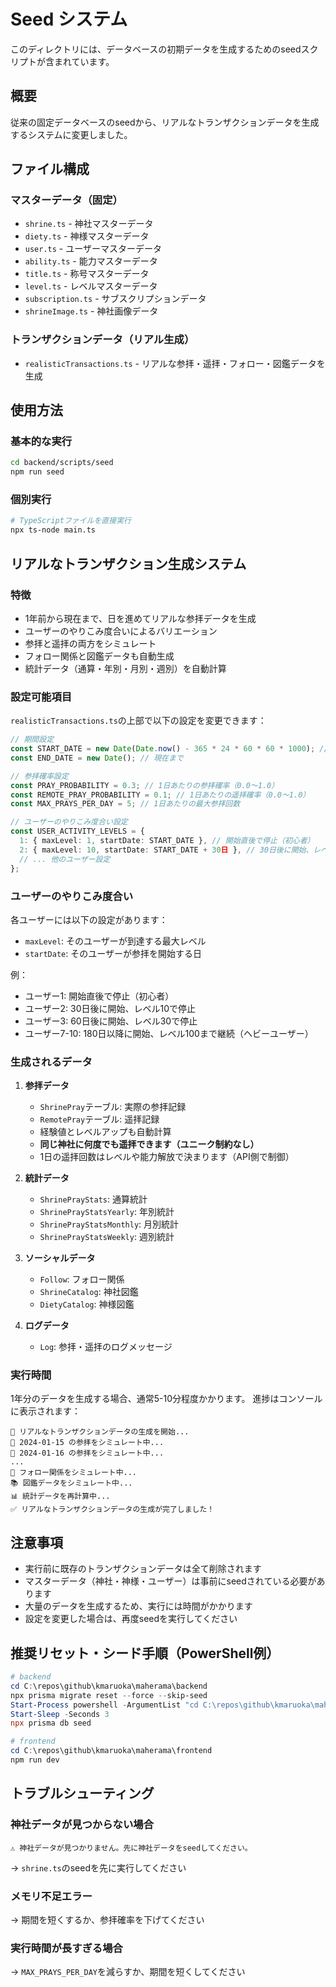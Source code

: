# Seed システム

このディレクトリには、データベースの初期データを生成するためのseedスクリプトが含まれています。

## 概要

従来の固定データベースのseedから、リアルなトランザクションデータを生成するシステムに変更しました。

## ファイル構成

### マスターデータ（固定）
- `shrine.ts` - 神社マスターデータ
- `diety.ts` - 神様マスターデータ
- `user.ts` - ユーザーマスターデータ
- `ability.ts` - 能力マスターデータ
- `title.ts` - 称号マスターデータ
- `level.ts` - レベルマスターデータ
- `subscription.ts` - サブスクリプションデータ
- `shrineImage.ts` - 神社画像データ

### トランザクションデータ（リアル生成）
- `realisticTransactions.ts` - リアルな参拝・遥拝・フォロー・図鑑データを生成

## 使用方法

### 基本的な実行
```bash
cd backend/scripts/seed
npm run seed
```

### 個別実行
```bash
# TypeScriptファイルを直接実行
npx ts-node main.ts
```

## リアルなトランザクション生成システム

### 特徴
- 1年前から現在まで、日を進めてリアルな参拝データを生成
- ユーザーのやりこみ度合いによるバリエーション
- 参拝と遥拝の両方をシミュレート
- フォロー関係と図鑑データも自動生成
- 統計データ（通算・年別・月別・週別）を自動計算

### 設定可能項目

`realisticTransactions.ts`の上部で以下の設定を変更できます：

```typescript
// 期間設定
const START_DATE = new Date(Date.now() - 365 * 24 * 60 * 60 * 1000); // 1年前から開始
const END_DATE = new Date(); // 現在まで

// 参拝確率設定
const PRAY_PROBABILITY = 0.3; // 1日あたりの参拝確率（0.0〜1.0）
const REMOTE_PRAY_PROBABILITY = 0.1; // 1日あたりの遥拝確率（0.0〜1.0）
const MAX_PRAYS_PER_DAY = 5; // 1日あたりの最大参拝回数

// ユーザーのやりこみ度合い設定
const USER_ACTIVITY_LEVELS = {
  1: { maxLevel: 1, startDate: START_DATE }, // 開始直後で停止（初心者）
  2: { maxLevel: 10, startDate: START_DATE + 30日 }, // 30日後に開始、レベル10で停止
  // ... 他のユーザー設定
};
```

### ユーザーのやりこみ度合い

各ユーザーには以下の設定があります：
- `maxLevel`: そのユーザーが到達する最大レベル
- `startDate`: そのユーザーが参拝を開始する日

例：
- ユーザー1: 開始直後で停止（初心者）
- ユーザー2: 30日後に開始、レベル10で停止
- ユーザー3: 60日後に開始、レベル30で停止
- ユーザー7-10: 180日以降に開始、レベル100まで継続（ヘビーユーザー）

### 生成されるデータ

1. **参拝データ**
   - `ShrinePray`テーブル: 実際の参拝記録
   - `RemotePray`テーブル: 遥拝記録
   - 経験値とレベルアップも自動計算
   - **同じ神社に何度でも遥拝できます（ユニーク制約なし）**
   - 1日の遥拝回数はレベルや能力解放で決まります（API側で制御）

2. **統計データ**
   - `ShrinePrayStats`: 通算統計
   - `ShrinePrayStatsYearly`: 年別統計
   - `ShrinePrayStatsMonthly`: 月別統計
   - `ShrinePrayStatsWeekly`: 週別統計

3. **ソーシャルデータ**
   - `Follow`: フォロー関係
   - `ShrineCatalog`: 神社図鑑
   - `DietyCatalog`: 神様図鑑

4. **ログデータ**
   - `Log`: 参拝・遥拝のログメッセージ

### 実行時間

1年分のデータを生成する場合、通常5-10分程度かかります。
進捗はコンソールに表示されます：

```
🚀 リアルなトランザクションデータの生成を開始...
📅 2024-01-15 の参拝をシミュレート中...
📅 2024-01-16 の参拝をシミュレート中...
...
👥 フォロー関係をシミュレート中...
📚 図鑑データをシミュレート中...
📊 統計データを再計算中...
✅ リアルなトランザクションデータの生成が完了しました！
```

## 注意事項

- 実行前に既存のトランザクションデータは全て削除されます
- マスターデータ（神社・神様・ユーザー）は事前にseedされている必要があります
- 大量のデータを生成するため、実行には時間がかかります
- 設定を変更した場合は、再度seedを実行してください

## 推奨リセット・シード手順（PowerShell例）

```powershell
# backend
cd C:\repos\github\kmaruoka\maherama\backend
npx prisma migrate reset --force --skip-seed
Start-Process powershell -ArgumentList "cd C:\repos\github\kmaruoka\maherama\backend; npm start"
Start-Sleep -Seconds 3
npx prisma db seed

# frontend
cd C:\repos\github\kmaruoka\maherama\frontend
npm run dev
```

## トラブルシューティング

### 神社データが見つからない場合
```
⚠️ 神社データが見つかりません。先に神社データをseedしてください。
```
→ `shrine.ts`のseedを先に実行してください

### メモリ不足エラー
→ 期間を短くするか、参拝確率を下げてください

### 実行時間が長すぎる場合
→ `MAX_PRAYS_PER_DAY`を減らすか、期間を短くしてください 